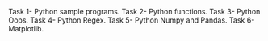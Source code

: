 Task 1- Python sample programs.
Task 2- Python functions.
Task 3- Python Oops.
Task 4- Python Regex.
Task 5- Python Numpy and Pandas.
Task 6- Matplotlib.
